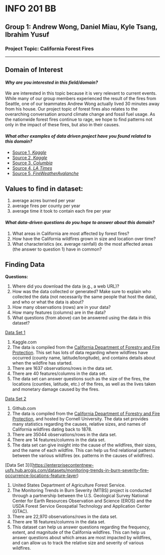 
# **INFO 201 BB**
## Group 1: Andrew Wong, Daniel Miau, Kyle Tsang, Ibrahim Yusuf
### Project Topic: California Forest Fires

---

## Domain of Interest

#### _Why are you interested in this field/domain?_

We are interested in this topic because it is very relevant to current events. While many of our
group members experienced the result of the fires from Seattle, one of our teammates Andrew Wong
actually lived 30 minutes away from his house. Our project topic of forest fires also relates to
the overarching conversation around climate change and fossil fuel usage. As the nationwide forest
fires continue to rage, we hope to find patterns not only in the impact of these fires, but also in
their causes.

#### _What other examples of data driven project have you found related to this domain?_
-	[Source 1, _Kaggle_](https://www.kaggle.com/rtatman/188-million-us-wildfires)
- [Source 2, _Kaggle_](https://www.kaggle.com/ananthu017/california-wildfire-incidents-20132020)
-	[Source 3, _Columbia_](http://www.columbia.edu/~yh2693/ForestFire.html)
-	[Source 4, _LA Times_](https://www.latimes.com/wildfires-map/)
-	[Source 5, _FireWeatherAvalanche_](https://www.fireweatheravalanche.org/fire/)

## Values to find in dataset:

1. average acres burned per year
2. average fires per county per year
3. average time it took to contain each fire per year

#### _What data-driven questions do you hope to answer about this domain?_
1.	What areas in California are most affected by forest fires?
2.	How have the California wildfires grown in size and location over time?
3.  What characteristics (ex. average rainfall) do the most affected areas (the answer to
    question 1) have in common?


## Finding Data

**Questions:**

1. Where did you download the data (e.g., a web URL)?
2. How was the data collected or generated? Make sure to explain who collected the data
   (not necessarily the same people that host the data), and who or what the data is about?
3. How many observations (rows) are in your data?
4. How many features (columns) are in the data?
5. What questions (from above) can be answered using the data in this dataset?

[Data Set 1](https://www.kaggle.com/ananthu017/california-wildfire-incidents-20132020)
1. Kaggle.com
2. The data is compiled from the [California Department of Forestry and Fire Protection](https://www.fire.ca.gov/). This set has lots of data regarding where wildfires have occurred (county name, latitude/longitude), and contains details about when the wildfire has started.
3. There are 1637 observations/rows in the data set.
4. There are 40 features/columns in the data set.
5. The data set can answer questions such as the size of the fires, the locations (counties,
   latitude, etc.) of the fires, as well as the lives taken and monetary damage caused by the fires.

[Data Set 2](https://github.com/CornellCAC/CVW_PyDataSci1/blob/master/data/wildfires/Fires_100.xlsx)
1. Github.com
2. The data is compiled from the [California Department of Forestry and Fire Protection](https://www.fire.ca.gov/),
   and hosted by Cornell University. The data set provides many statistics regarding the causes, relative sizes, and names of California wildfires dating back to 1878.
3. There are 35044 observations/rows in the data set.
4. There are 14 features/columns in the data set.
5. The data set can give insight into the cause of the wildfires, their sizes, and the name of
   each wildfire. This can help us find relational patterns between the various wildfires (ex. patterns in the causes of wildfires).

[Data Set 3]((https://enterprisecontentnew-usfs.hub.arcgis.com/datasets/monitoring-trends-in-burn-severity-fire-occurrence-locations-feature-layer)
1. United States Department of Agriculture Forest Service.
2. The Monitoring Trends in Burn Severity (MTBS) project is conducted through a partnership between the U.S. Geological Survey National Center for Earth Resources Observation and Science (EROS) and the USDA Forest Service Geospatial Technology and Application Center (GTAC).
3. There are 22,970 observations/rows in the data set.
4. There are 18 features/columns in the data set.
5. This dataset can help us answer questions regarding the frequency, extent, and magnitude of the California wildfires. This can help us answer questions about which areas are most impacted by wildfires, and can allow us to track the relative size and severity of various wildfires.
